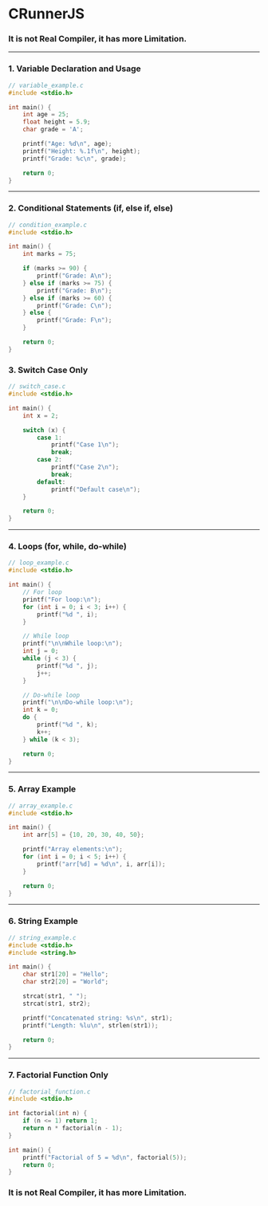# CRunnerJS

###  **It is not Real Compiler, it has more Limitation.**
---

###  1. **Variable Declaration and Usage**

```c
// variable_example.c
#include <stdio.h>

int main() {
    int age = 25;
    float height = 5.9;
    char grade = 'A';

    printf("Age: %d\n", age);
    printf("Height: %.1f\n", height);
    printf("Grade: %c\n", grade);

    return 0;
}
```

---

###  2. **Conditional Statements (if, else if, else)**

```c
// condition_example.c
#include <stdio.h>

int main() {
    int marks = 75;

    if (marks >= 90) {
        printf("Grade: A\n");
    } else if (marks >= 75) {
        printf("Grade: B\n");
    } else if (marks >= 60) {
        printf("Grade: C\n");
    } else {
        printf("Grade: F\n");
    }

    return 0;
}
```
###  3. **Switch Case Only**

```c
// switch_case.c
#include <stdio.h>

int main() {
    int x = 2;

    switch (x) {
        case 1:
            printf("Case 1\n");
            break;
        case 2:
            printf("Case 2\n");
            break;
        default:
            printf("Default case\n");
    }

    return 0;
}
```

---

###  4. **Loops (for, while, do-while)**

```c
// loop_example.c
#include <stdio.h>

int main() {
    // For loop
    printf("For loop:\n");
    for (int i = 0; i < 3; i++) {
        printf("%d ", i);
    }

    // While loop
    printf("\n\nWhile loop:\n");
    int j = 0;
    while (j < 3) {
        printf("%d ", j);
        j++;
    }

    // Do-while loop
    printf("\n\nDo-while loop:\n");
    int k = 0;
    do {
        printf("%d ", k);
        k++;
    } while (k < 3);

    return 0;
}
```

---

###  5. **Array Example**

```c
// array_example.c
#include <stdio.h>

int main() {
    int arr[5] = {10, 20, 30, 40, 50};

    printf("Array elements:\n");
    for (int i = 0; i < 5; i++) {
        printf("arr[%d] = %d\n", i, arr[i]);
    }

    return 0;
}
```

---

###  6. **String Example**

```c
// string_example.c
#include <stdio.h>
#include <string.h>

int main() {
    char str1[20] = "Hello";
    char str2[20] = "World";

    strcat(str1, " ");
    strcat(str1, str2);

    printf("Concatenated string: %s\n", str1);
    printf("Length: %lu\n", strlen(str1));

    return 0;
}
```

---

###  7. **Factorial Function Only**

```c
// factorial_function.c
#include <stdio.h>

int factorial(int n) {
    if (n <= 1) return 1;
    return n * factorial(n - 1);
}

int main() {
    printf("Factorial of 5 = %d\n", factorial(5));
    return 0;
}
```
###  **It is not Real Compiler, it has more Limitation.**


